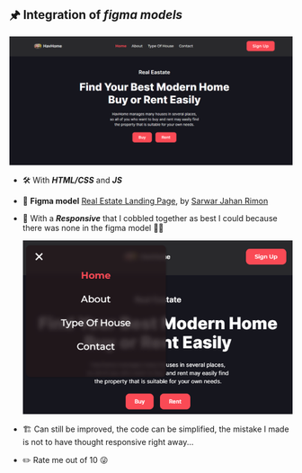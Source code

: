 ## 🖈 Integration of _figma models_

![Render on a large screen](/assets/for-readme-file/screen-1.PNG)

- 🛠️ With **_HTML/CSS_** and **_JS_**

- 🔗 **Figma model** [Real Estate Landing Page](https://dribbble.com/shots/17629598-Real-Estate-Landing-Page), by [Sarwar Jahan Rimon](https://dribbble.com/sarwar-jahan-rimon/followers)

- 🥴 With a **_Responsive_** that I cobbled together as best I could because there was none in the figma model 🤷‍♂️

  ![Render on a medium screen](/assets/for-readme-file/screen-2.PNG)
  
- 🏗️ Can still be improved, the code can be simplified, the mistake I made is not to have thought responsive right away...

- ✏️ Rate me out of 10 😜
